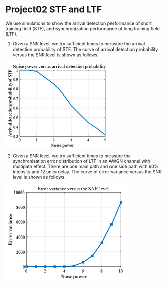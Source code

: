 # Project02 STF and LTF
We use simulations to show the arrival detection performance of short training field (STF), and synchronization performance of long training field (LTF).

1.	Given a SNR level, we try sufficient times to measure the arrival detection probability of STF. The curve of arrival detection probability versus the SNR level is shown as follows.

![1](plot1_Noise_Power_VS_Arrival_Detection_Probability.png)

2.	Given a SNR level, we try sufficient times to measure the synchronization error distribution of LTF in an AWGN channel with multipath effect. There are one main path and one side path with 60% intensity and 12 units delay. The curve of error variance versus the SNR level is shown as follows.

![2](plot2_Error_Variance_VS_SNR_Level.png)

